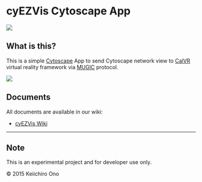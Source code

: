 # cyEZVis Cytoscape App

![](http://cl.ly/anma/calvr-yeast-network.png)

## What is this?
This is a simple [Cytoscape](http://www.cytoscape.org/) App to send Cytoscape network view to [CalVR](http://ivl.calit2.net/wiki/index.php/CalVR) virtual reality framework via [MUGIC](http://ivl.calit2.net/wiki/index.php/Mugic) protocol.


![](http://cl.ly/anTN/calvr-kegg-global.png)

## Documents
All documents are available in our wiki:

* [cyEZVis Wiki](https://github.com/idekerlab/cyMugic/wiki)

----

## Note
This is an experimental project and for developer use only.

&copy; 2015 Keiichiro Ono 